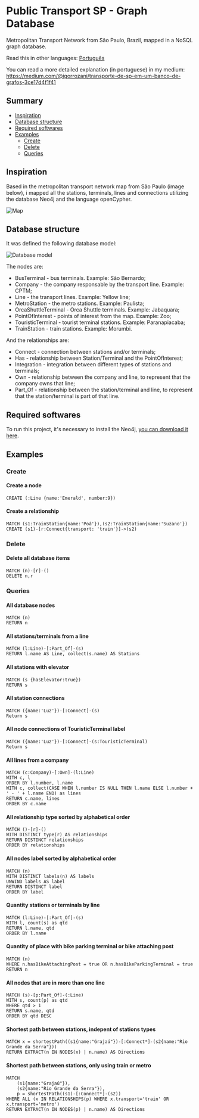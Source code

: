 # Public Transport SP - Graph Database
Metropolitan Transport Network from São Paulo, Brazil, mapped in a NoSQL graph database.

Read this in other languages: [Português](README.pt-br.md)

You can read a more detailed explanation (in portuguese) in my medium: https://medium.com/@igorrozani/transporte-de-sp-em-um-banco-de-grafos-3ce17d4f1f41

## Summary
* [Inspiration](#inspiration)
* [Database structure](#database-structure)
* [Required softwares](#required-softwares)
* [Examples](#examples)
  * [Create](#create)
  * [Delete](#delete)
  * [Queries](#queries)

## Inspiration

Based in the metropolitan transport network map from São Paulo (image below), i mapped all the stations, terminals, lines and connections utilizing the database Neo4j and the language openCypher.

![Map](img/map.png?raw=true "Map")

## Database structure
It was defined the following database model:


![Database model](img/TransportSP.png?raw=true "Database model")

The nodes are:
- BusTerminal - bus terminals. Example: São Bernardo;
- Company - the company responsable by the transport line. Example: CPTM;
- Line - the transport lines. Example: Yellow line;
- MetroStation - the metro stations. Example: Paulista;
- OrcaShuttleTerminal - Orca Shuttle terminals. Example: Jabaquara;
- PointOfInterest - points of interest from the map. Example: Zoo;
- TouristicTerminal - tourist terminal stations. Example: Paranapiacaba;
- TrainStation - train stations. Example: Morumbi.

And the relationships are:
- Connect - connection between stations and/or terminals;
- Has - relationship between Station/Terminal and the PointOfInterest;
- Integration - integration between different types of stations and terminals;
- Own - relationship between the company and line, to represent that the company owns that line;
- Part_Of - relationship between the station/terminal and line, to represent that the station/terminal is part of that line.

## Required softwares
To run this project, it's necessary to install the Neo4j, [you can download it here](https://neo4j.com/download).

## Examples

### Create

#### Create a node

```
CREATE (:Line {name:'Emerald', number:9})
```

#### Create a relationship

```
MATCH (s1:TrainStation{name:'Poá'}),(s2:TrainStation{name:'Suzano'})
CREATE (s1)-[r:Connect{transport: 'train'}]->(s2)
```

### Delete

#### Delete all database items

```
MATCH (n)-[r]-()
DELETE n,r
```

### Queries

#### All database nodes

```
MATCH (n)
RETURN n
```

#### All stations/terminals from a line

```
MATCH (l:Line)-[:Part_Of]-(s)
RETURN l.name AS Line, collect(s.name) AS Stations
```

#### All stations with elevator

```
MATCH (s {hasElevator:true})
RETURN s
```

#### All station connections 

```
MATCH ({name:'Luz'})-[:Connect]-(s)
Return s
```

#### All node connections of TouristicTerminal label

```
MATCH ({name:'Luz'})-[:Connect]-(s:TouristicTerminal)
Return s
```

#### All lines from a company

```
MATCH (c:Company)-[:Own]-(l:Line)
WITH c, l
ORDER BY l.number, l.name
WITH c, collect(CASE WHEN l.number IS NULL THEN l.name ELSE l.number + ' - ' + l.name END) as lines
RETURN c.name, lines
ORDER BY c.name
```

#### All relationship type sorted by alphabetical order

```
MATCH ()-[r]-()
WITH DISTINCT type(r) AS relationships
RETURN DISTINCT relationships
ORDER BY relationships
```

#### All nodes label sorted by alphabetical order

```
MATCH (n)
WITH DISTINCT labels(n) AS labels
UNWIND labels AS label
RETURN DISTINCT label
ORDER BY label
```

#### Quantity stations or terminals by line

```
MATCH (l:Line)-[:Part_Of]-(s)
WITH l, count(s) as qtd
RETURN l.name, qtd
ORDER BY l.name
```

#### Quantity of place with bike parking terminal or bike attaching post

```
MATCH (n)
WHERE n.hasBikeAttachingPost = true OR n.hasBikeParkingTerminal = true
RETURN n
```

#### All nodes that are in more than one line

```
MATCH (s)-[p:Part_Of]-(:Line)
WITH s, count(p) as qtd
WHERE qtd > 1
RETURN s.name, qtd
ORDER BY qtd DESC
```

#### Shortest path between stations, indepent of stations types

```
MATCH x = shortestPath((s1{name:"Grajaú"})-[:Connect*]-(s2{name:"Rio Grande da Serra"}))
RETURN EXTRACT(n IN NODES(x) | n.name) AS Directions
```

#### Shortest path between stations, only using train or metro

```
MATCH 
	(s1{name:"Grajaú"}), 
    (s2{name:"Rio Grande da Serra"}),
	p = shortestPath((s1)-[:Connect*]-(s2))
WHERE ALL (x IN RELATIONSHIPS(p) WHERE x.transport='train' OR x.transport='metro')
RETURN EXTRACT(n IN NODES(p) | n.name) AS Directions
```
